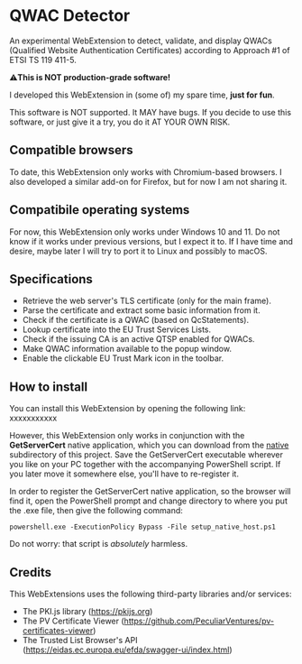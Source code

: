 # QWAC Detector
An experimental WebExtension to detect, validate, and display QWACs (Qualified Website Authentication Certificates) according to Approach #1 of ETSI TS 119 411-5.

⚠**This is NOT production-grade software!**

I developed this WebExtension in (some of) my spare time, __just for fun__.

This software is NOT supported. It MAY have bugs. If you decide to use this software, or just give it a try, you do it AT YOUR OWN RISK.


## Compatible browsers

To date, this WebExtension only works with Chromium-based browsers. I also developed a similar add-on for Firefox, but for now I am not sharing it.

## Compatibile operating systems

For now, this WebExtension only works under Windows 10 and 11. Do not know if it works under previous versions, but I expect it to.
If I have time and desire, maybe later I will try to port it to Linux and possibly to macOS.

## Specifications
* Retrieve the web server's TLS certificate (only for the main frame).
* Parse the certificate and extract some basic information from it.
* Check if the certificate is a QWAC (based on QcStatements).
* Lookup certificate into the EU Trust Services Lists.
* Check if the issuing CA is an active QTSP enabled for QWACs.
* Make QWAC information available to the popup window.
* Enable the clickable EU Trust Mark icon in the toolbar.

## How to install
You can install this WebExtension by opening the following link: xxxxxxxxxxx

However, this WebExtension only works in conjunction with the **GetServerCert** native application, which you can download from the [native](native) subdirectory of this project. Save the GetServerCert executable wherever you like on your PC together with the accompanying PowerShell script. If you later move it somewhere else, you'll have to re-register it.

In order to register the GetServerCert native application, so the browser will find it, open the PowerShell prompt and change directory to where you put the .exe file, then give the following command:
```pwsh
powershell.exe -ExecutionPolicy Bypass -File setup_native_host.ps1
```
Do not worry: that script is _absolutely_ harmless.

## Credits
This WebExtensions uses the following third-party libraries and/or services:
* The PKI.js library (https://pkijs.org)
* The PV Certificate Viewer (https://github.com/PeculiarVentures/pv-certificates-viewer)
* The Trusted List Browser's API (https://eidas.ec.europa.eu/efda/swagger-ui/index.html)

